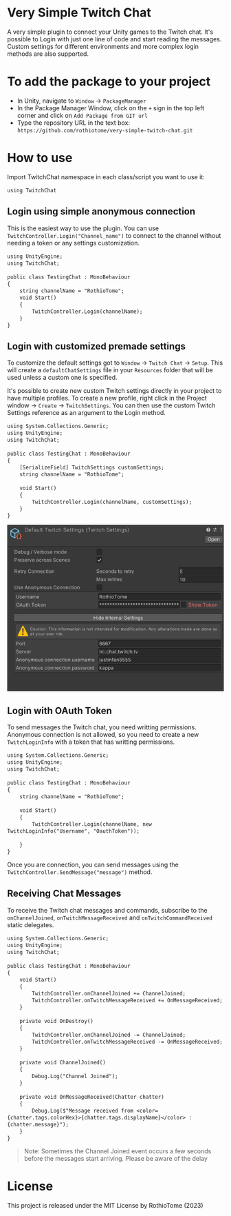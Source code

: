 # Very Simple Twitch Chat
A very simple plugin to connect your Unity games to the Twitch chat. It's possible to Login with just one line of code and start reading the messages. Custom settings for different environments and more complex login methods are also supported.

# To add the package to your project
* In Unity, navigate to `Window` -> `PackageManager`
* In the Package Manager Window, click on the `+` sign in the top left corner and click on `Add Package from GIT url`
* Type the repository URL in the text box: `https://github.com/rothiotome/very-simple-twitch-chat.git`

# How to use

Import TwitchChat namespace in each class/script you want to use it:
```CSharp
using TwitchChat
```

## Login using simple anonymous connection
This is the easiest way to use the plugin. You can use ``TwitchController.Login("Channel_name")`` to connect to the channel without needing  a token or any settings customization.

```CSharp
using UnityEngine;
using TwitchChat;

public class TestingChat : MonoBehaviour
{
    string channelName = "RothioTome";
    void Start()
    {
        TwitchController.Login(channelName);
    }
}
```

## Login with customized premade settings
To customize the default settings got  to ``Window`` -> ``Twitch Chat`` -> ``Setup``. This will create a ``defaultChatSettings`` file in your ``Resources`` folder that will be used unless a custom one is specified. 

It's possible to create new custom Twitch settings directly in your project to have multiple profiles. To create a new profile, right click in the Project window -> ``Create`` -> ``TwitchSettings``. You can then use the custom Twitch Settings reference as an argument to the Login method.

```CSharp
using System.Collections.Generic;
using UnityEngine;
using TwitchChat;

public class TestingChat : MonoBehaviour
{
    [SerializeField] TwitchSettings customSettings;
    string channelName = "RothioTome";

    void Start()
    {
        TwitchController.Login(channelName, customSettings);
    }
}
```

![Chat Settings](readme-screenshot.png)

## Login with OAuth Token
To send messages the Twitch chat, you need writting permissions. Anonymous connection is not allowed, so you need to create a new ``TwitchLoginInfo`` with a token that has writting permissions.

```CSharp
using System.Collections.Generic;
using UnityEngine;
using TwitchChat;

public class TestingChat : MonoBehaviour
{
    string channelName = "RothioTome";

    void Start()
    {
        TwitchController.Login(channelName, new TwitchLoginInfo("Username", "OauthToken"));

    }
}
```
Once you are connection, you can send messages using the ``TwitchController.SendMessage("message")`` method.
## Receiving Chat Messages
To receive the Twitch chat messages and commands, subscribe to the `onChannelJoined`, `onTwitchMessageReceived` and `onTwitchCommandReceived` static delegates.

```CSharp
using System.Collections.Generic;
using UnityEngine;
using TwitchChat;

public class TestingChat : MonoBehaviour
{
    void Start()
    {
        TwitchController.onChannelJoined += ChannelJoined;
        TwitchController.onTwitchMessageReceived += OnMessageReceived;
    }

    private void OnDestroy()
    {
        TwitchController.onChannelJoined -= ChannelJoined;
        TwitchController.onTwitchMessageReceived -= OnMessageReceived;
    }

    private void ChannelJoined()
    {
        Debug.Log("Channel Joined");
    }

    private void OnMessageReceived(Chatter chatter)
    {
        Debug.Log($"Message received from <color={chatter.tags.colorHex}>{chatter.tags.displayName}</color> : {chatter.message}");
    }
}
```

> Note: Sometimes the Channel Joined event occurs a few seconds before the messages start arriving. Please be aware of the delay

# License
This project is released under the MIT License by RothioTome (2023)